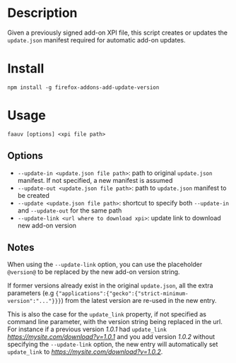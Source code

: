 
# Description

Given a previously signed add-on XPI file, this script creates or updates the `update.json` manifest required for automatic add-on updates.

# Install

```
npm install -g firefox-addons-add-update-version
```

# Usage

```
faauv [options] <xpi file path>
```

## Options

- `--update-in <update.json file path>`: path to original `update.json` manifest. If not specified, a new manifest is assumed
- `--update-out <update.json file path>`: path to `update.json` manifest to be created
- `--update <update.json file path>`: shortcut to specify both `--update-in` and `--update-out` for the same path
- `--update-link <url where to download xpi>`: update link to download new add-on version

## Notes

  When using the `--update-link` option, you can use the placeholder `@version@` to be replaced by the new add-on version string.

  If former versions already exist in the original `update.json`, all the extra parameters (e.g `{"applications":{"gecko":{"strict-minimum-version":"..."}}}`) from the latest version are re-used in the new entry.

  This is also the case for the `update_link` property, if not specified as command line parameter, with the version string being replaced in the url. For instance if a previous version _1.0.1_ had `update_link` _https://mysite.com/download?v=1.0.1_ and you add version _1.0.2_ without specifying the `--update-link` option, the new entry will automatically set `update_link` to _https://mysite.com/download?v=1.0.2_.
